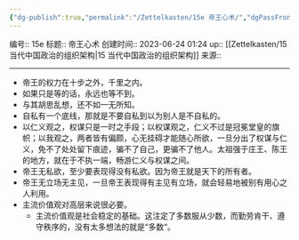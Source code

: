 ```yaml
---
{"dg-publish":true,"permalink":"/Zettelkasten/15e 帝王心术/","dgPassFrontmatter":true}
---
```


编号:: 15e
标题:: 帝王心术
创建时间:: 2023-06-24 01:24
up:: [[Zettelkasten/15 当代中国政治的组织架构\|15 当代中国政治的组织架构]]
来源:: 

---

- 帝王的权力在十步之外，千里之内。
- 如果只是等的话，永远也等不到。
- 与其胡思乱想，还不如一无所知。
- 自私有一个底线，那就是不要自私到以为别人是不自私的。
- 以仁义观之，权谋只是一时之手段；以权谋观之，仁义不过是冠冕堂皇的旗帜；以我观之，两者皆有偏颇，心无挂碍才能随心所欲，一旦分出了权谋与仁义，免不了处处留下痕迹，骗不了自己，更骗不了他人。太祖强于庄王、陈王的地方，就在于不执一端，畅游仁义与权谋之间。
- 帝王无私欲，至少要表现得没有私欲。因为帝王就是天下的所有者。
- 帝王无立场无主见，一旦帝王表现得有主见有立场，就会轻易地被别有用心之人利用。
- 主流价值观对高层来说很必要。
	- 主流价值观是社会稳定的基础。这注定了多数服从少数，而勤劳肯干、遵守秩序的，没有太多想法的就是“多数“。